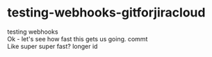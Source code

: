 # testing-webhooks-gitforjiracloud
testing webhooks    
Ok - let's see how fast this gets us going.
commt   
Like super super fast?
longer id

